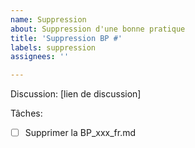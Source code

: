```yaml
---
name: Suppression
about: Suppression d'une bonne pratique
title: 'Suppression BP #'
labels: suppression
assignees: ''

---
```


Discussion: [lien de discussion]

Tâches:

- [ ] Supprimer la BP_xxx_fr.md
